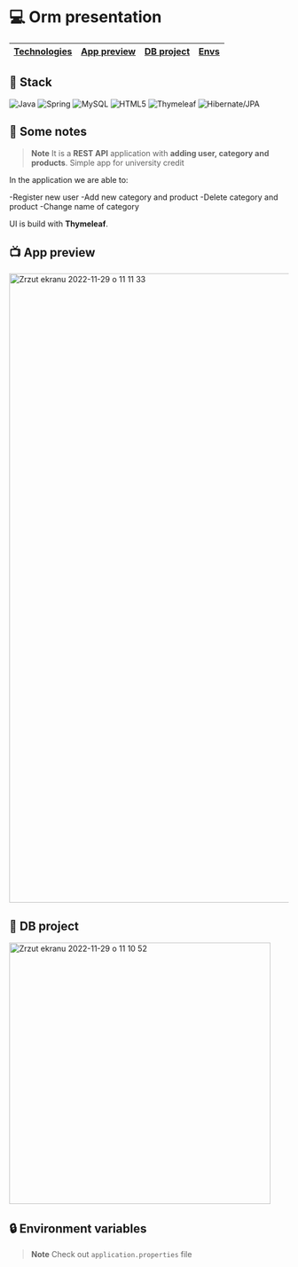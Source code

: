# 💻 Orm presentation

| [Technologies](#-stack) | [App preview](#-app-preview) |[DB project](#-DB-project) | [Envs](#-environment-variables) |
| ----------------------- | ---------------------------- | ------------------------- | ------------------------------- |

## 🔧 Stack

![Java](https://img.shields.io/badge/java-%23ED8B00.svg?style=for-the-badge&logo=java&logoColor=white) ![Spring](https://img.shields.io/badge/spring-%236DB33F.svg?style=for-the-badge&logo=spring&logoColor=white) ![MySQL](https://img.shields.io/badge/mysql-%2300f.svg?style=for-the-badge&logo=mysql&logoColor=white) ![HTML5](https://img.shields.io/badge/html5-%23E34F26.svg?style=for-the-badge&logo=html5&logoColor=white) ![Thymeleaf](https://img.shields.io/badge/Thymeleaf-%23005C0F.svg?style=for-the-badge&logo=Thymeleaf&logoColor=white) 
![Hibernate/JPA](https://img.shields.io/badge/-Hibernate%2FJPA-informational)

## 📄 Some notes

> **Note** It is a **REST API** application with **adding user, category and products**. Simple app for university credit

In the application we are able to:

-Register new user
-Add new category and product
-Delete category and product
-Change name of category

UI is build with **Thymeleaf**.

## 📺 App preview

<img width="1134" alt="Zrzut ekranu 2022-11-29 o 11 11 33" src="https://user-images.githubusercontent.com/75738398/204501330-8091915a-92f7-4f19-ae9c-178eddd26744.png">

## 🧳 DB project

<img width="471" alt="Zrzut ekranu 2022-11-29 o 11 10 52" src="https://user-images.githubusercontent.com/75738398/204501146-742c472e-9973-4b0a-845d-7993cd2ed6c2.png">

## 🔒 Environment variables

> **Note** Check out `application.properties` file
